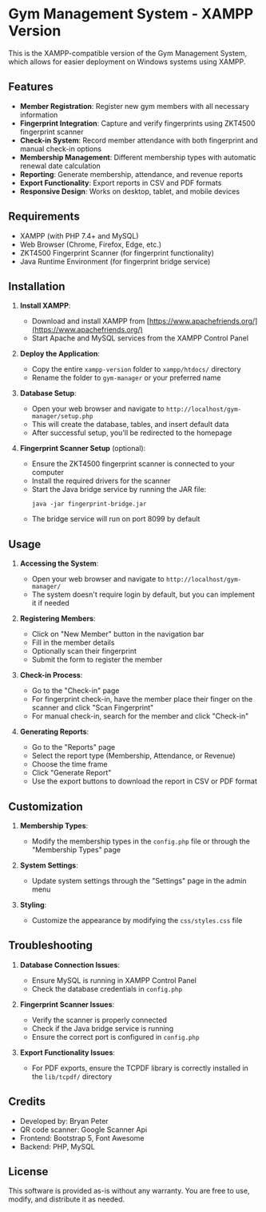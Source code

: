 # Gym Management System - XAMPP Version

This is the XAMPP-compatible version of the Gym Management System, which allows for easier deployment on Windows systems using XAMPP.

## Features

- **Member Registration**: Register new gym members with all necessary information
- **Fingerprint Integration**: Capture and verify fingerprints using ZKT4500 fingerprint scanner
- **Check-in System**: Record member attendance with both fingerprint and manual check-in options
- **Membership Management**: Different membership types with automatic renewal date calculation
- **Reporting**: Generate membership, attendance, and revenue reports
- **Export Functionality**: Export reports in CSV and PDF formats
- **Responsive Design**: Works on desktop, tablet, and mobile devices

## Requirements

- XAMPP (with PHP 7.4+ and MySQL)
- Web Browser (Chrome, Firefox, Edge, etc.)
- ZKT4500 Fingerprint Scanner (for fingerprint functionality)
- Java Runtime Environment (for fingerprint bridge service)

## Installation

1. **Install XAMPP**:
   - Download and install XAMPP from [https://www.apachefriends.org/](https://www.apachefriends.org/)
   - Start Apache and MySQL services from the XAMPP Control Panel

2. **Deploy the Application**:
   - Copy the entire `xampp-version` folder to `xampp/htdocs/` directory
   - Rename the folder to `gym-manager` or your preferred name

3. **Database Setup**:
   - Open your web browser and navigate to `http://localhost/gym-manager/setup.php`
   - This will create the database, tables, and insert default data
   - After successful setup, you'll be redirected to the homepage

4. **Fingerprint Scanner Setup** (optional):
   - Ensure the ZKT4500 fingerprint scanner is connected to your computer
   - Install the required drivers for the scanner
   - Start the Java bridge service by running the JAR file:
     ```
     java -jar fingerprint-bridge.jar
     ```
   - The bridge service will run on port 8099 by default

## Usage

1. **Accessing the System**:
   - Open your web browser and navigate to `http://localhost/gym-manager/`
   - The system doesn't require login by default, but you can implement it if needed

2. **Registering Members**:
   - Click on "New Member" button in the navigation bar
   - Fill in the member details
   - Optionally scan their fingerprint
   - Submit the form to register the member

3. **Check-in Process**:
   - Go to the "Check-in" page
   - For fingerprint check-in, have the member place their finger on the scanner and click "Scan Fingerprint"
   - For manual check-in, search for the member and click "Check-in"

4. **Generating Reports**:
   - Go to the "Reports" page
   - Select the report type (Membership, Attendance, or Revenue)
   - Choose the time frame
   - Click "Generate Report"
   - Use the export buttons to download the report in CSV or PDF format

## Customization

1. **Membership Types**:
   - Modify the membership types in the `config.php` file or through the "Membership Types" page

2. **System Settings**:
   - Update system settings through the "Settings" page in the admin menu

3. **Styling**:
   - Customize the appearance by modifying the `css/styles.css` file

## Troubleshooting

1. **Database Connection Issues**:
   - Ensure MySQL is running in XAMPP Control Panel
   - Check the database credentials in `config.php`

2. **Fingerprint Scanner Issues**:
   - Verify the scanner is properly connected
   - Check if the Java bridge service is running
   - Ensure the correct port is configured in `config.php`

3. **Export Functionality Issues**:
   - For PDF exports, ensure the TCPDF library is correctly installed in the `lib/tcpdf/` directory

## Credits

- Developed by: Bryan Peter
- QR code scanner: Google Scanner Api
- Frontend: Bootstrap 5, Font Awesome
- Backend: PHP, MySQL

## License

This software is provided as-is without any warranty. You are free to use, modify, and distribute it as needed.